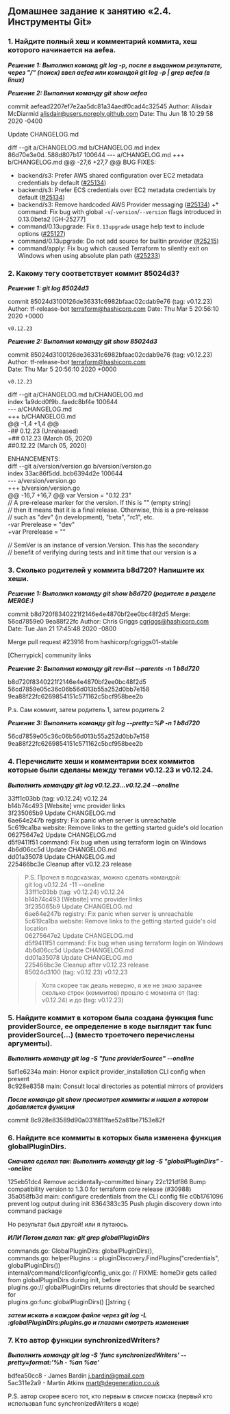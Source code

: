 ## Домашнее задание к занятию «2.4. Инструменты Git»
### 1. Найдите полный хеш и комментарий коммита, хеш которого начинается на aefea. 

***Решение 1: Выполнил команд git log -p, после в выданном результате, через "/" (поиск) ввел aefea или командой git log -p | grep aefea (в linux)***

***Решение 2: Выполнил команду git show aefea***

commit aefead2207ef7e2aa5dc81a34aedf0cad4c32545
Author: Alisdair McDiarmid <alisdair@users.noreply.github.com>
Date:   Thu Jun 18 10:29:58 2020 -0400

Update CHANGELOG.md

diff --git a/CHANGELOG.md b/CHANGELOG.md
index 86d70e3e0d..588d807b17 100644
--- a/CHANGELOG.md
+++ b/CHANGELOG.md
@@ -27,6 +27,7 @@ BUG FIXES:
 * backend/s3: Prefer AWS shared configuration over EC2 metadata credentials by default ([#25134](https://github.com/hashicorp/terraform/issues/25134))
 * backend/s3: Prefer ECS credentials over EC2 metadata credentials by default ([#25134](https://github.com/hashicorp/terraform/issues/25134))
 * backend/s3: Remove hardcoded AWS Provider messaging ([#25134](https://github.com/hashicorp/terraform/issues/25134))
+* command: Fix bug with global `-v`/`-version`/`--version` flags introduced in 0.13.0beta2 [GH-25277]
 * command/0.13upgrade: Fix `0.13upgrade` usage help text to include options ([#25127](https://github.com/hashicorp/terraform/issues/25127))
 * command/0.13upgrade: Do not add source for builtin provider ([#25215](https://github.com/hashicorp/terraform/issues/25215))
 * command/apply: Fix bug which caused Terraform to silently exit on Windows when using absolute plan path ([#25233](https://github.com/hashicorp/terraform/issues/25233))

### 2.  Какому тегу соответствует коммит 85024d3?

***Решение 1: git log 85024d3***

commit 85024d3100126de36331c6982bfaac02cdab9e76 (tag: v0.12.23)
Author: tf-release-bot <terraform@hashicorp.com>
Date:   Thu Mar 5 20:56:10 2020 +0000

    v0.12.23

***Решение 2: Выполнил команду git show 85024d3***

commit 85024d3100126de36331c6982bfaac02cdab9e76 (tag: v0.12.23)  
Author: tf-release-bot <terraform@hashicorp.com>  
Date:   Thu Mar 5 20:56:10 2020 +0000  

    v0.12.23

diff --git a/CHANGELOG.md b/CHANGELOG.md  
index 1a9dcd0f9b..faedc8bf4e 100644  
--- a/CHANGELOG.md  
+++ b/CHANGELOG.md  
@@ -1,4 +1,4 @@  
-## 0.12.23 (Unreleased)  
+## 0.12.23 (March 05, 2020)  
 ##0.12.22 (March 05, 2020)  
  
 ENHANCEMENTS:  
diff --git a/version/version.go b/version/version.go    
index 33ac86f5dd..bcb6394d2e 100644    
--- a/version/version.go    
+++ b/version/version.go    
@@ -16,7 +16,7 @@ var Version = "0.12.23"    
 // A pre-release marker for the version. If this is "" (empty string)    
 // then it means that it is a final release. Otherwise, this is a pre-release    
 // such as "dev" (in development), "beta", "rc1", etc.  
-var Prerelease = "dev"  
+var Prerelease = ""  
  
 // SemVer is an instance of version.Version. This has the secondary    
 // benefit of verifying during tests and init time that our version is a    
 
### 3. Сколько родителей у коммита b8d720? Напишите их хеши.

***Решение 1: Выполнил команду git show b8d720 (родителе в разделе MERGE:)***

commit b8d720f8340221f2146e4e4870bf2ee0bc48f2d5
Merge: 56cd7859e0 9ea88f22fc
Author: Chris Griggs <cgriggs@hashicorp.com>
Date:   Tue Jan 21 17:45:48 2020 -0800

   Merge pull request #23916 from hashicorp/cgriggs01-stable

[Cherrypick] community links

***Решение 2: Выполнил команду git rev-list --parents -n 1 b8d720***

b8d720f8340221f2146e4e4870bf2ee0bc48f2d5 56cd7859e05c36c06b56d013b55a252d0bb7e158 9ea88f22fc6269854151c571162c5bcf958bee2b

P.s. Сам коммит, затем родитель 1, затем родитель 2

***Решение 3: Выполнить команду git log --pretty=%P -n 1  b8d720***

56cd7859e05c36c06b56d013b55a252d0bb7e158 9ea88f22fc6269854151c571162c5bcf958bee2b

### 4. Перечислите хеши и комментарии всех коммитов которые были сделаны между тегами v0.12.23 и v0.12.24.

***Выполнить командру git log  v0.12.23...v0.12.24  --oneline***

33ff1c03bb (tag: v0.12.24) v0.12.24  
b14b74c493 [Website] vmc provider links  
3f235065b9 Update CHANGELOG.md  
6ae64e247b registry: Fix panic when server is unreachable  
5c619ca1ba website: Remove links to the getting started guide's old location  
06275647e2 Update CHANGELOG.md  
d5f9411f51 command: Fix bug when using terraform login on Windows  
4b6d06cc5d Update CHANGELOG.md  
dd01a35078 Update CHANGELOG.md  
225466bc3e Cleanup after v0.12.23 release  

>P.S. Прочел в подсказках, можно сделать командой:  
> git log v0.12.24 -11 --oneline  
33ff1c03bb (tag: v0.12.24) v0.12.24  
b14b74c493 [Website] vmc provider links  
3f235065b9 Update CHANGELOG.md  
6ae64e247b registry: Fix panic when server is unreachable  
5c619ca1ba website: Remove links to the getting started guide's old location  
06275647e2 Update CHANGELOG.md  
d5f9411f51 command: Fix bug when using terraform login on Windows  
4b6d06cc5d Update CHANGELOG.md  
dd01a35078 Update CHANGELOG.md  
225466bc3e Cleanup after v0.12.23 release  
85024d3100 (tag: v0.12.23) v0.12.23  
>>Хотя скорее так деаль неверно, я же не знаю заранее сколько строк (коммитов) прошло с момента от (tag: v0.12.24) и до (tag: v0.12.23)

### 5. Найдите коммит в котором была создана функция func providerSource, ее определение в коде выглядит так func providerSource(...) (вместо троеточего перечислены аргументы).

***Выполнить команду git log -S "func providerSource" --oneline***

5af1e6234a main: Honor explicit provider_installation CLI config when present  
8c928e8358 main: Consult local directories as potential mirrors of providers

***После командо git show просмотрел коммиты и нашел в котором добавляется функция***

commit 8c928e83589d90a031f811fae52a81be7153e82f

### 6. Найдите все коммиты в которых была изменена функция globalPluginDirs.

***Сначала сделал так: Выполнить команду git log -S "globalPluginDirs" --oneline***

125eb51dc4 Remove accidentally-committed binary
22c121df86 Bump compatibility version to 1.3.0 for terraform core release (#30988)
35a058fb3d main: configure credentials from the CLI config file
c0b1761096 prevent log output during init
8364383c35 Push plugin discovery down into command package

Но результат был другой! или я путаюсь.

***ИЛИ Потом делал так: git grep globalPluginDirs***

commands.go:            GlobalPluginDirs: globalPluginDirs(),  
commands.go:    helperPlugins := pluginDiscovery.FindPlugins("credentials", globalPluginDirs())  
internal/command/cliconfig/config_unix.go:              // FIXME: homeDir gets called from globalPluginDirs during init, before  
plugins.go:// globalPluginDirs returns directories that should be searched for  
plugins.go:func globalPluginDirs() []string {   

***затем искать в каждом файле через git log -L :globalPluginDirs:plugins.go и глазами смотреть изменения***

### 7. Кто автор функции synchronizedWriters?

***Выполнить команду git log -S 'func synchronizedWriters' --pretty=format:'%h - %an %ae'***

bdfea50cc8 - James Bardin j.bardin@gmail.com  
5ac311e2a9 - Martin Atkins mart@degeneration.co.uk  

P.S. автор скорее всего тот, кто первым в списке поиска (первый кто использвал func synchronizedWriters в коде)


  

